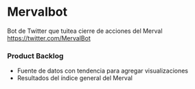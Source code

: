 # Mervalbot
Bot de Twitter que tuitea cierre de acciones del Merval
https://twitter.com/MervalBot

### Product Backlog

+ Fuente de datos con tendencia para agregar visualizaciones
+ Resultados del índice general del Merval